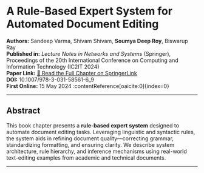 # A Rule-Based Expert System for Automated Document Editing

**Authors:** Sandeep Varma, Shivam Shivam, **Soumya Deep Roy**, Biswarup Ray  
**Published in:** *Lecture Notes in Networks and Systems* (Springer), Proceedings of the 20th International Conference on Computing and Information Technology (IC2IT 2024)  
**Paper Link:** [📄 Read the Full Chapter on SpringerLink](https://doi.org/10.1007/978-3-031-58561-6_9)  
**DOI:** 10.1007/978-3-031-58561-6_9  
**First Online:** 15 May 2024 :contentReference[oaicite:0]{index=0}

---

##  Abstract

This book chapter presents a **rule-based expert system** designed to automate document editing tasks. Leveraging linguistic and syntactic rules, the system aids in refining document quality—correcting grammar, standardizing formatting, and ensuring clarity. We describe system architecture, rule hierarchy, and inference mechanisms using real-world text-editing examples from academic and technical documents.

---

